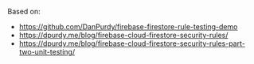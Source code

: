 Based on:

- https://github.com/DanPurdy/firebase-firestore-rule-testing-demo
- https://dpurdy.me/blog/firebase-cloud-firestore-security-rules/
- https://dpurdy.me/blog/firebase-cloud-firestore-security-rules-part-two-unit-testing/
